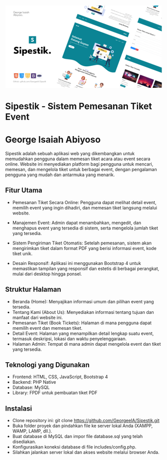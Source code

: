 ![Poster Sipestik](images/PosterSipestik.png)

# Sipestik - Sistem Pemesanan Tiket Event

# George Isaiah Abiyoso

Sipestik adalah sebuah aplikasi web yang dikembangkan untuk memudahkan pengguna dalam memesan tiket acara atau event secara online. Website ini menyediakan platform bagi pengguna untuk mencari, memesan, dan mengelola tiket untuk berbagai event, dengan pengalaman pengguna yang mudah dan antarmuka yang menarik.

## Fitur Utama

- Pemesanan Tiket Secara Online: Pengguna dapat melihat detail event, memilih event yang ingin dihadiri, dan memesan tiket langsung melalui website.

- Manajemen Event: Admin dapat menambahkan, mengedit, dan menghapus event yang tersedia di sistem, serta mengelola jumlah tiket yang tersedia.

- Sistem Pengiriman Tiket Otomatis: Setelah pemesanan, sistem akan mengirimkan tiket dalam format PDF yang berisi informasi event, kode tiket unik.

- Desain Responsif: Aplikasi ini menggunakan Bootstrap 4 untuk memastikan tampilan yang responsif dan estetis di berbagai perangkat, mulai dari desktop hingga ponsel.

## Struktur Halaman

- Beranda (Home): Menyajikan informasi umum dan pilihan event yang tersedia.
- Tentang Kami (About Us): Menyediakan informasi tentang tujuan dan manfaat dari website ini.
- Pemesanan Tiket (Book Tickets): Halaman di mana pengguna dapat memilih event dan memesan tiket.
- Detail Event: Halaman yang menampilkan detail lengkap suatu event, termasuk deskripsi, lokasi dan waktu penyelenggaraan.
- Halaman Admin: Tempat di mana admin dapat mengelola event dan tiket yang tersedia.

## Teknologi yang Digunakan

- Frontend: HTML, CSS, JavaScript, Bootstrap 4
- Backend: PHP Native
- Database: MySQL
- Library: FPDF untuk pembuatan tiket PDF

## Instalasi

- Clone repository ini: git clone https://github.com/GeorgeeIA/Sipestik.git
- Buka folder proyek dan pindahkan file ke server lokal Anda (XAMPP, WAMP, LAMP, dll.).
- Buat database di MySQL dan impor file database.sql yang telah disediakan.
- Konfigurasikan koneksi database di file includes/config.php.
- Silahkan jalankan server lokal dan akses website melalui browser Anda.
